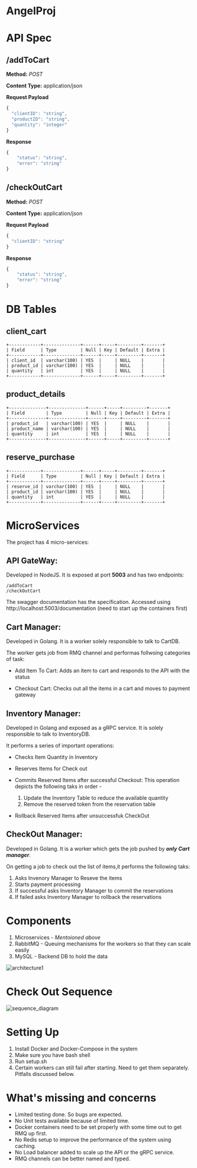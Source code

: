 # AngelProj

# API Spec

## /addToCart

__Method:__ *POST*

__Content Type:__ application/json

__Request Payload__
```javascript
{
  "clientID": "string",
  "productID": "string",
  "quantity": "integer"
}
```

__Response__
```javascript
{
    "status": "string",
    "error": "string"
}
```

## /checkOutCart

__Method:__ *POST*

__Content Type:__ application/json

__Request Payload__
```javascript
{
  "clientID": "string"
}
```

__Response__
```javascript
{
    "status": "string",
    "error": "string"
}
```

# DB Tables

## client_cart
```
+------------+--------------+------+-----+---------+-------+
| Field      | Type         | Null | Key | Default | Extra |
+------------+--------------+------+-----+---------+-------+
| client_id  | varchar(100) | YES  |     | NULL    |       |
| product_id | varchar(100) | YES  |     | NULL    |       |
| quantity   | int          | YES  |     | NULL    |       |
+------------+--------------+------+-----+---------+-------+

```

## product_details
```
+--------------+--------------+------+-----+---------+-------+
| Field        | Type         | Null | Key | Default | Extra |
+--------------+--------------+------+-----+---------+-------+
| product_id   | varchar(100) | YES  |     | NULL    |       |
| product_name | varchar(100) | YES  |     | NULL    |       |
| quantity     | int          | YES  |     | NULL    |       |
+--------------+--------------+------+-----+---------+-------+
```

## reserve_purchase
```
+------------+--------------+------+-----+---------+-------+
| Field      | Type         | Null | Key | Default | Extra |
+------------+--------------+------+-----+---------+-------+
| reserve_id | varchar(100) | YES  |     | NULL    |       |
| product_id | varchar(100) | YES  |     | NULL    |       |
| quantity   | int          | YES  |     | NULL    |       |
+------------+--------------+------+-----+---------+-------+
```

# MicroServices
The project has 4 micro-services:

## API GateWay:
Developed in NodeJS. It is exposed at port __5003__ and has two endpoints:

    /addToCart
    /checkOutCart

The  swagger documentation has the specification. Accessed using http://localhost:5003/documentation (need to start up the containers first)

## Cart Manager: 
Developed in Golang. It is a worker solely responsible to talk to CartDB.

The worker gets job from RMQ channel and performas follwoing categories of task:
    
* Add Item To Cart: Adds an item to cart and responds to the API with the status

* Checkout Cart: Checks out all the items in a cart and moves to payment gateway

## Inventory Manager:
Developed in Golang and exposed as a gRPC service. It is solely responsible to talk to InventoryDB.

It performs a series of important operations:

* Checks Item Quantity in Inventory

* Reserves Items for Check out

* Commits Reserved Items after successful Checkout: This operation depicts the following taks in order - 
    
    1. Update the Inventory Table to reduce the available quantity
    1. Remove the reserved token from the reservation table

* Rollback Reserved Items after unsuccessfuk CheckOut

## CheckOut Manager:
Developed in Golang. It is a worker which gets the job pushed by __*only Cart manager*__.

On getting a job to check out the list of items,it performs the following taks:
1. Asks Invenory Manager to Reseve the items
1. Starts payment processing
1. If successful asks Inventory Manager to commit the reservations
1. If failed asks Inventory Manager to rollback the reservations


# Components

1. Microservices - *Mentoioned above*
2. RabbitMQ - Queuing mechanisms for the workers so that they can scale easily
3. MySQL - Backend DB to hold the data
      
![architecture1](https://user-images.githubusercontent.com/7055118/93203348-e98e3e80-f771-11ea-8557-b8527efe9f95.jpg)

# Check Out Sequence

![sequence_diagram](https://user-images.githubusercontent.com/7055118/93028390-50f0a500-f631-11ea-8458-5e1cd75cb9e1.jpg)

# Setting Up

1. Install Docker and Docker-Compose in the system
1. Make sure you have bash shell 
1. Run setup.sh
1. Certain workers can still fail after starting. Need to get them separately. Pitfalls discussed below.

# What's missing and concerns

* Limited testing done. So bugs are expected.
* No Unit tests available because of limited time.
* Docker containers need to be set properly with some time out to get RMQ up first.
* No Redis setup to improve the performance of the system using caching.
* No Load balancer added to scale up the API or the gRPC service.
* RMQ channels can be better named and typed.
